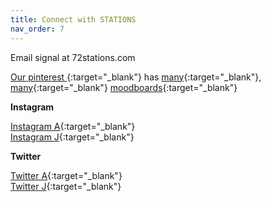 ```yaml
---
title: Connect with STATIONS
nav_order: 7
---
```


Email signal at 72stations.com

[Our pinterest ](https://www.pinterest.com/72stations){:target="_blank"} has [many](https://www.pinterest.com/72stations/stations/){:target="_blank"}, [many](https://www.pinterest.com/72stations/faceland-masks-puppets-dolls/){:target="_blank"} [moodboards](https://www.pinterest.com/72stations/childs-troika-alphabet/){:target="_blank"}

**Instagram**

[Instagram A](https://www.instagram.com/adamsgood/){:target="_blank"}  
[Instagram J](https://www.instagram.com/jamiegp/){:target="_blank"}   

**Twitter**

[Twitter A](https://twitter.com/asgood){:target="_blank"}  
[Twitter J](https://twitter.com/jamiegp){:target="_blank"}   
